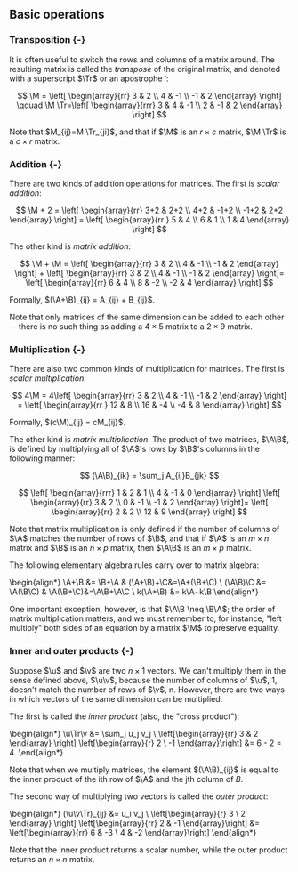 ## Basic operations

### Transposition {-}

It is often useful to switch the rows and columns of a matrix around.  The resulting matrix is called the *transpose* of the original matrix, and denoted with a superscript $\Tr$ or an apostrophe $'$:

$$ \M = \left[ \begin{array}{rr}
3 & 2 \\
4 & -1 \\
-1 & 2
\end{array} \right]
\qquad
\M \Tr=\left[ \begin{array}{rrr}
3 & 4 & -1 \\
2 & -1 & 2
\end{array} \right] $$

Note that $M_{ij}=M \Tr_{ji}$, and that if $\M$ is an $r \times c$ matrix, $\M \Tr$ is a $c \times r$ matrix.

### Addition {-}

There are two kinds of addition operations for matrices.  The first is *scalar addition*:

$$ \M + 2 = \left[ \begin{array}{rr}
3+2 & 2+2 \\
4+2 & -1+2 \\
-1+2 & 2+2
\end{array} \right] =
\left[ \begin{array}{rr }
5 & 4 \\
6 & 1 \\
1 & 4
\end{array} \right] $$

The other kind is *matrix addition*:

$$ \M + \M = \left[ \begin{array}{rr}
3 & 2 \\
4 & -1 \\
-1 & 2
\end{array} \right] + \left[ \begin{array}{rr}
3 & 2 \\
4 & -1 \\
-1 & 2
\end{array} \right]= \left[ \begin{array}{rr}
6 & 4 \\
8 & -2 \\
-2 & 4
\end{array} \right] $$

Formally, $(\A+\B)_{ij} = A_{ij} + B_{ij}$.

Note that only matrices of the same dimension can be added to each other -- there is no such thing as adding a $4 \times 5$ matrix to a $2 \times 9$ matrix.

### Multiplication {-}

There are also two common kinds of multiplication for matrices.  The first is *scalar multiplication*:

$$ 4\M = 4\left[ \begin{array}{rr}
3 & 2 \\
4 & -1 \\
-1 & 2
\end{array} \right] =
\left[ \begin{array}{rr }
12 & 8 \\
16 & -4 \\
-4 & 8
\end{array} \right] $$

Formally, $(c\M)_{ij} = cM_{ij}$.

The other kind is *matrix multiplication*. The product of two matrices, $\A\B$, is defined by multiplying all of $\A$'s rows by $\B$'s columns in the following manner:

$$ (\A\B)_{ik} = \sum_j A_{ij}B_{jk} $$

$$ \left[ \begin{array}{rrr}
1 & 2 & 1 \\
4 & -1 & 0
\end{array} \right] \left[ \begin{array}{rr}
3 & 2 \\
0 & -1 \\
-1 & 2
\end{array} \right]= \left[ \begin{array}{rr}
2 & 2 \\
12 & 9
\end{array} \right] $$

Note that matrix multiplication is only defined if the number of columns of $\A$ matches the number of rows of $\B$, and that if $\A$ is an $m \times n$ matrix and $\B$ is an $n \times p$ matrix, then $\A\B$ is an $m \times p$ matrix.

The following elementary algebra rules carry over to matrix algebra:

\begin{align*}
\A+\B &= \B+\A & (\A+\B)+\C&=\A+(\B+\C) \\
(\A\B)\C &= \A(\B\C) & \A(\B+\C)&=\A\B+\A\C \\
k(\A+\B) &= k\A+k\B
\end{align*}

One important exception, however, is that $\A\B \neq \B\A$; the order of matrix multiplication matters, and we must remember to, for instance, "left multiply" both sides of an equation by a matrix $\M$ to preserve equality.

### Inner and outer products {-}

Suppose $\u$ and $\v$ are two $n \times 1$ vectors. We can't multiply them in the sense defined above, $\u\v$, because the number of columns of $\u$, 1, doesn't match the number of rows of $\v$, n. However, there are two ways in which vectors of the same dimension can be multiplied.

The first is called the *inner product* (also, the "cross product"):

\begin{align*}
\u\Tr\v &= \sum_j u_j v_j \\
\left[\begin{array}{rr}
  3 & 2
  \end{array} \right]
\left[\begin{array}{r}
  2 \\
  -1
\end{array}\right] &= 6 - 2 = 4.
\end{align*}

Note that when we multiply matrices, the element $(\A\B)_{ij}$ is equal to the inner product of the ith row of $\A$ and the jth column of $B$.

The second way of multiplying two vectors is called the *outer product*:

\begin{align*}
(\u\v\Tr)_{ij} &= u_i v_j \\
\left[\begin{array}{r}
  3 \\
  2
  \end{array} \right]
\left[\begin{array}{rr}
  2 & -1
\end{array}\right] &=
\left[\begin{array}{rr}
  6 & -3 \\
  4 & -2
\end{array}\right]
\end{align*}

Note that the inner product returns a scalar number, while the outer product returns an $n \times n$ matrix.
